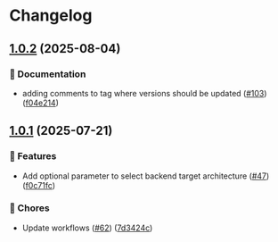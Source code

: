 # Changelog

## [1.0.2](https://github.com/grafana/plugin-actions/compare/package-plugin/v1.0.1...package-plugin/v1.0.2) (2025-08-04)


### 📝 Documentation

* adding comments to tag where versions should be updated ([#103](https://github.com/grafana/plugin-actions/issues/103)) ([f04e214](https://github.com/grafana/plugin-actions/commit/f04e21488739016924156a57530ff8cb99041232))

## [1.0.1](https://github.com/grafana/plugin-actions/compare/package-plugin/v1.0.0...package-plugin/v1.0.1) (2025-07-21)


### 🎉 Features

* Add optional parameter to select backend target architecture ([#47](https://github.com/grafana/plugin-actions/issues/47)) ([f0c71fc](https://github.com/grafana/plugin-actions/commit/f0c71fc48643b767aad70487563d57b076d2525a))


### 🔧 Chores

* Update workflows ([#62](https://github.com/grafana/plugin-actions/issues/62)) ([7d3424c](https://github.com/grafana/plugin-actions/commit/7d3424c2ecf660e43bb1ca90d877754575cf2e16))

